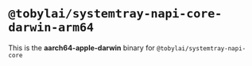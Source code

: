 # `@tobylai/systemtray-napi-core-darwin-arm64`

This is the **aarch64-apple-darwin** binary for `@tobylai/systemtray-napi-core`
